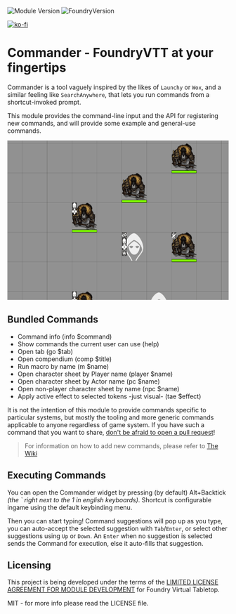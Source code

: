 ![Module Version](https://img.shields.io/github/v/release/ccjmk/commander?color=blue)
![FoundryVersion](https://img.shields.io/endpoint?url=https://foundryshields.com/version?url=https%3A%2F%2Fgithub.com%2Fccjmk%2Fcommander%2Freleases%2Flatest%2Fdownload%2Fmodule.json)

[![ko-fi](https://ko-fi.com/img/githubbutton_sm.svg)](https://ko-fi.com/N4N88281M)

# Commander - FoundryVTT at your fingertips

Commander is a tool vaguely inspired by the likes of `Launchy` or `Wox`, and a similar feeling like `SearchAnywhere`, that lets you run commands from a shortcut-invoked prompt.

This module provides the command-line input and the API for registering new commands, and will provide some example and general-use commands.

<img src="./media/cmd-example.gif" width="600" height="363" />

## Bundled Commands

* Command info (info $command)
* Show commands the current user can use (help)
* Open tab (go $tab)
* Open compendium (comp $title)
* Run macro by name (m $name)
* Open character sheet by Player name (player $name)
* Open character sheet by Actor name (pc $name)
* Open non-player character sheet by name (npc $name)
* Apply active effect to selected tokens -just visual- (tae $effect)

It is not the intention of this module to provide commands specific to particular systems, but mostly the tooling and more generic commands applicable to anyone regardless of game system. If you have such a command that you want to share, [don't be afraid to open a pull request](https://github.com/ccjmk/commander/pulls)!

> For information on how to add new commands, please refer to [The Wiki](https://github.com/ccjmk/commander/wiki)

## Executing Commands

You can open the Commander widget by pressing (by default) Alt+Backtick *(the \` right next to the 1 in english keyboards)*. Shortcut is configurable ingame using the default keybinding menu.

Then you can start typing! Command suggestions will pop up as you type, you can auto-accept the selected suggestion with `Tab`/`Enter`, or select other suggestions using `Up` or `Down`. An `Enter` when no suggestion is selected sends the Command for execution, else it auto-fills that suggestion.

## Licensing

This project is being developed under the terms of the
[LIMITED LICENSE AGREEMENT FOR MODULE DEVELOPMENT] for Foundry Virtual Tabletop.

MIT - for more info please read the LICENSE file.

[LIMITED LICENSE AGREEMENT FOR MODULE DEVELOPMENT]: https://foundryvtt.com/article/license/
